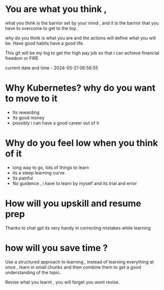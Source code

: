 # You are what you think , 
what you think is the barrior set by your mind , and it is the barrior that you have to overcome to get to the top.

why do you think is what you are and the actions will define what you will be. Have good habits have a good life.


This git will be my log to get the high pay job so that i can achieve financial freedom or FIRE

current date and time - 2024-05-21 06:56:55

# Why Kubernetes? why do you want to move to it
- Its rewarding
- Its good money
- possibly i can have a good career out of it

# Why do you feel low when you think of it

- long way to go, lots of things to learn
- its a steep learning curve
- Its painful
- No guidence , i have to learn by myself and its trial and error


# How will you upskill and resume prep

Thanks to chat gpt its very handy in correcting mistakes while learning

# how will you save time ?

Use a structured approach to learning , instead of learning everything at once , learn in small chunks and then combine them to get a good understanding of the topic.

Revise what you learnt , you will forget you wont revise.
